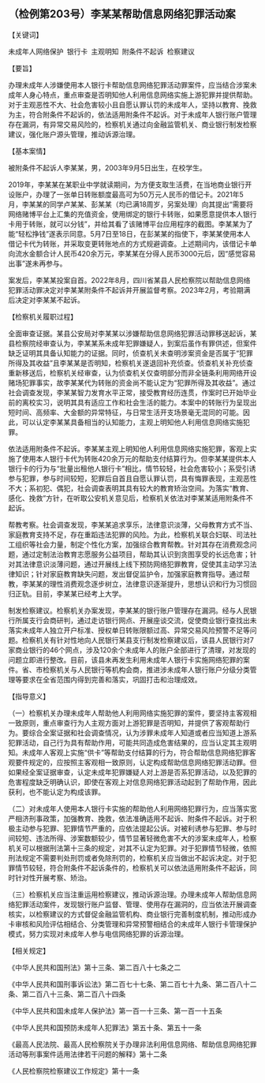 ## （检例第203号）李某某帮助信息网络犯罪活动案



【关键词】

未成年人网络保护 银行卡 主观明知 附条件不起诉 检察建议

【要旨】

办理未成年人涉嫌使用本人银行卡帮助信息网络犯罪活动罪案件，应当结合涉案未成年人身心特点，重点审查是否明知他人利用信息网络实施上游犯罪并提供帮助。对于主观恶性不大、社会危害较小且自愿认罪认罚的未成年人，坚持以教育、挽救为主，符合附条件不起诉的，依法适用附条件不起诉。对于未成年人银行账户管理存在漏洞，有异常交易风险的，检察机关通过向金融监管机关、商业银行制发检察建议，强化账户源头管理，推动诉源治理。

【基本案情】

被附条件不起诉人李某某，男，2003年9月5日出生，在校学生。

2019年，李某某在某职业中学就读期间，为方便支取生活费，在当地商业银行开设账户，办理了一张单日转账额度最高可为50万元人民币的借记卡。2021年5月，李某某的同学卢某某、彭某某（均已满18周岁，另案处理）向其提出“需要将网络赌博平台上汇集的充值资金，使用绑定的银行卡转账，如果愿意提供本人银行卡用于转账，就可以分钱”，并给其看了该赌博平台应用程序的截图。李某某为了能“轻松挣钱”遂表示同意。5月7日至18日，在彭某某的指使下，李某某使用本人借记卡代为转账，并采取变更转账地点的方式规避调查。上述期间内，该借记卡单向流水金额合计人民币420余万元，李某某在分得人民币3000元后，因“感觉容易出事”遂未再参与。

案发后，李某某投案自首。2022年8月，四川省某县人民检察院以帮助信息网络犯罪活动罪决定对李某某附条件不起诉并开展监督考察。2023年2月，考验期满后决定对李某某不起诉。

【检察机关履职过程】

全面审查证据。某县公安局对李某某以涉嫌帮助信息网络犯罪活动罪移送起诉，某县检察院经审查认为，李某某系未成年犯罪嫌疑人，到案后虽作有罪供述，但案件缺乏证明其具备认知能力的证据。同时，侦查机关未查明涉案资金是否属于“犯罪所得及其收益”且李某某是否明知，检察机关遂退回补充侦查。侦查机关补充侦查重新移送后，检察机关经审查，认为侦查机关仅查明部分而非全链条利用网络开设赌场犯罪事实，故李某某代为转账的资金尚不能认定为“犯罪所得及其收益”。通过社会调查发现，李某某智力发育水平正常，接受教育经历连贯，作案时已开始毕业前的离校实习，说明其具有适应工作和社会生活的能力。本案中的转账行为呈现出短时间、高频率、大金额的异常特征，与日常生活开支场景毫无混同的可能。因此，可以认定李某某具备相当的认知能力，主观上明知他人利用信息网络实施犯罪。

依法适用附条件不起诉。李某某主观上明知他人利用信息网络实施犯罪，客观上实施了使用本人银行卡代为转账420余万元的帮助支付结算行为。但李某某提供本人银行卡的行为与“批量出租他人银行卡”相比，情节较轻，社会危害较小；系受引诱参与犯罪，参与时间较短，犯罪后自首且自愿认罪认罚，具有悔罪表现，主观恶性不大；系初犯、偶犯，社会调查表明其具有较大的教育矫治空间。为落实“教育、感化、挽救”方针，在听取公安机关意见后，检察机关依法对李某某适用附条件不起诉。

帮教考察。社会调查发现，李某某追求享乐，法律意识淡薄，父母教育方式不当、家庭教育支持不足，存在重蹈违法犯罪的风险。为此，检察机关联合妇联、司法社工组织等社会力量，制定个性化方案，加强综合教育帮教。针对其存在消费观念问题，通过定制法治教育志愿服务公益项目，帮助其认识到贪图享受的长远危害；针对其法律意识淡薄问题，通过开展线上线下预防网络犯罪教育，促使其主动学习法律知识；针对家庭教育缺失问题，发出督促监护令，加强家庭教育指导。通过帮教，李某某的理性消费观念逐步树立，法律意识逐渐提升，思想认识和行为习惯回归正轨。目前，李某某已经考上大学。

制发检察建议。检察机关办案发现，李某某的银行账户管理存在漏洞。经与人民银行所属支行会商研判，通过走访银行网点、开展座谈交流，促使商业银行查找出未落实未成年人独立开户标准、授权单日转账限额过高、异常交易风险预警不足等问题。检察机关有针对性地向人民银行某县支行制发检察建议后，该县人民银行对7家商业银行的46个网点，涉及120余个未成年人的账户全部进行了清理，对发现的问题立即进行整改。目前，该县未再发生利用未成年人银行卡实施网络犯罪的案件。省、市检察机关与人民银行等机构会商，推进涉未成年人银行账户分级分类管理等要求在全省范围内得到完善和落实，巩固打击和治理成效。

【指导意义】

（一）检察机关办理未成年人帮助他人利用网络实施犯罪的案件，要坚持主客观相一致原则，重点审查行为人主观方面对上游犯罪是否明知，并提供了客观帮助行为。要综合全案证据和社会调查情况，认为涉罪未成年人知道或者应当知道上游系犯罪活动，自己行为具有帮助作用，可能共同造成危害结果的，应当认定其主观明知。未成年人客观上实施“供卡”等帮助支付结算的行为，符合帮助信息网络犯罪客观要件规定的，应按照主客观相一致原则，认定构成帮助信息网络犯罪活动罪。但如果经全案证据审查，认定未成年犯罪嫌疑人对上游是否系犯罪活动，以及犯罪的危害程度缺乏明确认识，即使在客观上对信息网络犯罪活动起到了帮助作用，因此获利，也不能认定为构成该罪。

（二）对未成年人使用本人银行卡实施的帮助他人利用网络犯罪行为，应当落实宽严相济刑事政策，加强教育、挽救，依法准确适用不起诉、附条件不起诉。对于积极主动参与犯罪、犯罪情节严重的，应依法提起公诉。对被利诱参与犯罪、参与时间较短、违法所得、涉案数额较少，情节显著轻微危害不大的涉案未成年人，检察机关可以根据刑法第十三条的规定，对其不认定为犯罪。对于犯罪情节轻微，依照刑法规定不需要判处刑罚或者免除刑罚的，检察机关应当做出不起诉决定。对于犯罪情节较轻，符合附条件不起诉条件的，检察机关可以依法适用附条件不起诉，同时针对性开展考察、矫治。

（三）检察机关应当注重运用检察建议，推动诉源治理。办理未成年人帮助信息网络犯罪活动案件，发现银行账户监督、管理、使用存在漏洞的，应当依法开展调查核实，以检察建议的方式督促金融监管机构、商业银行完善制度机制，推动形成办卡审核和风险评估相结合、分类管理和异常预警相结合的未成年人银行卡管理保护模式，努力实现对未成年人参与电信网络犯罪的诉源治理。

【相关规定】

《中华人民共和国刑法》第十三条、第二百八十七条之二

《中华人民共和国刑事诉讼法》第二百七十七条、第二百七十九条、第二百八十二条、第二百八十三条、第二百八十四条

《中华人民共和国未成年人保护法》第一百一十三条、第一百一十五条

《中华人民共和国预防未成年人犯罪法》第五十条、第五十一条

《最高人民法院、最高人民检察院关于办理非法利用信息网络、帮助信息网络犯罪活动等刑事案件适用法律若干问题的解释》第十二条

《人民检察院检察建议工作规定》第十一条



